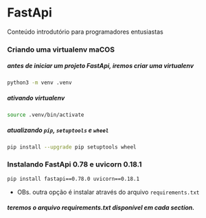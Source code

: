 # FastApi

Conteúdo introdutório para programadores entusiastas

### Criando uma virtualenv maCOS

##### antes de iniciar um projeto FastApi, iremos criar uma virtualenv

```bash
python3 -m venv .venv
```

##### ativando virtualenv

```bash
source .venv/bin/activate
```

##### atualizando `pip`, `setuptools` e `wheel`

```bash
pip install --upgrade pip setuptools wheel
```

### Instalando FastApi 0.78 e uvicorn 0.18.1

```bash
pip install fastapi==0.78.0 uvicorn==0.18.1
```

- OBs. outra opção é instalar através do arquivo `requirements.txt`

##### teremos o arquivo requirements.txt disponível em cada section.
